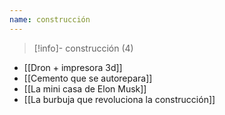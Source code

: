 ```yaml
---
name: construcción
---
```

> [!info]- construcción (4)

- [[Dron + impresora 3d]]
- [[Cemento que se autorepara]]
- [[La mini casa de Elon Musk]]
- [[La burbuja que  revoluciona la construcción]]